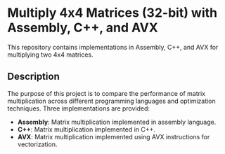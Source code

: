 # Multiply 4x4 Matrices (32-bit) with Assembly, C++, and AVX

This repository contains implementations in Assembly, C++, and AVX for multiplying two 4x4 matrices.

## Description

The purpose of this project is to compare the performance of matrix multiplication across different programming languages and optimization techniques. Three implementations are provided:

- **Assembly**: Matrix multiplication implemented in assembly language.
- **C++**: Matrix multiplication implemented in C++.
- **AVX**: Matrix multiplication implemented using AVX instructions for vectorization.

